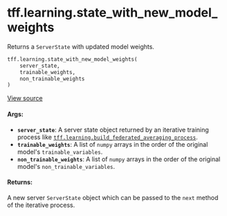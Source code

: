 <div itemscope itemtype="http://developers.google.com/ReferenceObject">
<meta itemprop="name" content="tff.learning.state_with_new_model_weights" />
<meta itemprop="path" content="Stable" />
</div>

# tff.learning.state_with_new_model_weights

Returns a `ServerState` with updated model weights.

```python
tff.learning.state_with_new_model_weights(
    server_state,
    trainable_weights,
    non_trainable_weights
)
```

<a target="_blank" href="http://github.com/tensorflow/federated/tree/master/tensorflow_federated/python/learning/framework/optimizer_utils.py">View
source</a>

<!-- Placeholder for "Used in" -->

#### Args:

*   <b>`server_state`</b>: A server state object returned by an iterative
    training process like
    <a href="../../tff/learning/build_federated_averaging_process.md"><code>tff.learning.build_federated_averaging_process</code></a>.
*   <b>`trainable_weights`</b>: A list of `numpy` arrays in the order of the
    original model's `trainable_variables`.
*   <b>`non_trainable_weights`</b>: A list of `numpy` arrays in the order of the
    original model's `non_trainable_variables`.

#### Returns:

A new server `ServerState` object which can be passed to the `next` method of
the iterative process.
